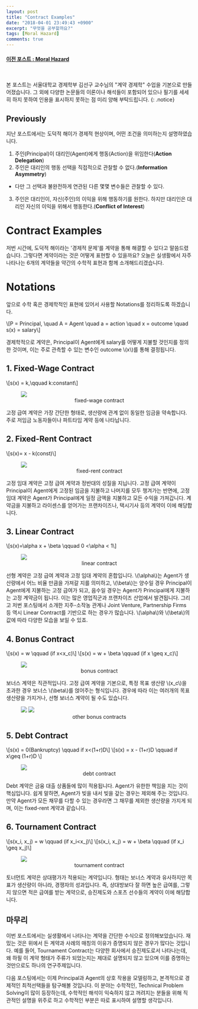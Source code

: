 ```yaml
---
layout: post
title: "Contract Examples"
date: "2018-04-01 23:49:43 +0900"
excerpt: "무엇을 공부할까요?"
tags: [Moral Hazard]
comments: true
---
```

<h4 style="text-align:left"> <a href="/blog/moral-hazard-0"> 이전 포스트 : Moral Hazard</a></h4>
<br/>

본 포스트는 서울대학교 경제학부 김선구 교수님의 "계약 경제학" 수업을 기본으로 만들어졌습니다. 그 외에 다양한 논문들의 이론이나 해석들이 포함되어 있으나 필기를 세세히 하지 못하여 인용을 표시하지 못하는 점 미리 양해 부탁드립니다.
{: .notice}

## Previously
지난 포스트에서는 도덕적 해이가 경제적 현상이며, 어떤 조건을 의미하는지 설명하였습니다.
1. 주인(Principal)이 대리인(Agent)에게 행동(Action)을 위임한다(**Action Delegation**)
2. 주인은 대리인의 행동 선택을 직접적으로 관찰할 수 없다.(**Information Asymmetry**)
- 다만 그 선택과 불완전하게 연관된 다른 몇몇 변수들은 관찰할 수 있다.
3. 주인은 대리인이, 자신(주인)의 이익을 위해 행동하기를 원한다. 하지만 대리인은 대리인 자신의 이익을 위해서 행동한다.(**Conflict of Interest**)

# Contract Examples
저번 시간에, 도덕적 해이라는 '경제적 문제'를 계약을 통해 해결할 수 있다고 말씀드렸습니다. 그렇다면 계약이라는 것은 어떻게 표현할 수 있을까요? 오늘은 실생활에서 자주 나타나는 6개의 계약들을 약간의 수학적 표현과 함께 소개해드리겠습니다.

# Notations
앞으로 수학 혹은 경제학적인 표현에 있어서 사용할 Notations를 정리하도록 하겠습니다.

\\[P = Principal, \quad A = Agent \quad a = action \quad x = outcome \quad s(x) = salary\\]

경제학적으로 계약은, Principal이 Agent에게 salary를 어떻게 지불할 것인지를 정의한 것이며, 이는 주로 관측할 수 있는 변수인 outcome \\(x\\)를 통해 결정됩니다.

## 1. Fixed-Wage Contract
\\[s(x) = k,\qquad k:constant\\]
<figure>
  <img src="/assets/lecture_asset/moral_hazard/1_1.png">
	<figcaption style="text-align:center">fixed-wage contract</figcaption>
</figure>
고정 급여 계약은 가장 간단한 형태로, 생산량에 관계 없이 동일한 임금을 약속합니다. 주로 저임금 노동자들이나 파트타임 계약 등에 나타납니다.

## 2. Fixed-Rent Contract
\\[s(x)= x - k(const)\\]
<figure>
  <img src="/assets/lecture_asset/moral_hazard/1_2.png">
	<figcaption style="text-align:center">fixed-rent contract</figcaption>
</figure>
고정 임대 계약은 고정 급여 계약과 정반대의 성질을 지닙니다. 고정 급여 계약이 Principal이 Agent에게 고정된 임금을 지불하고 나머지를 모두 챙겨가는 반면에, 고정 임대 계약은 Agent가 Principal에게 일정 금액을 지불하고 모든 수익을 가져갑니다. 계약금을 지불하고 라이센스를 얻어가는 프랜차이즈나, 택시기사 등의 계약이 이에 해당합니다.

## 3. Linear Contract
\\[s(x)=\alpha x + \beta \\qquad 0 <\alpha < 1\\]
<figure>
  <img src="/assets/lecture_asset/moral_hazard/1_3.png">
	<figcaption style="text-align:center">linear contract</figcaption>
</figure>

선형 계약은 고정 급여 계약과 고정 임대 계약의 혼합입니다. \\(\alpha\\)는  Agent가 생산량에서 어느 비율 만큼을 가져갈 지를 의미하고, \\(\beta\\)는 양수일 경우 Principal이 Agent에게 지불하는 고정 급여가 되고, 음수일 경우는 Agent가 Principal에게 지불하는 고정 계약금이 됩니다. 이는 많은 영업직군과 프랜차이즈 산업에서 발견됩니다. 그리고 저번 포스팅에서 소개한 지주-소작농 관계나 Joint Venture, Partnership Firms 등 역시 Linear Contract를 기반으로 하는 경우가 많습니다. \\(\alpha\\)와 \\(\beta\\)의 값에 따라 다양한 모습을 보일 수 있죠.

## 4. Bonus Contract
\\[s(x) = w \qquad (if x<x_c)\\]
\\[s(x) = w + \beta \qquad (if x \geq x_c)\\]
<figure>
  <img src="/assets/lecture_asset/moral_hazard/1_4.png">
	<figcaption style="text-align:center">bonus contract</figcaption>
</figure>

보너스 계약은 직관적입니다. 고정 급여 계약을 기본으로, 특정 목표 생산량 \\(x_c\\)을 초과한 경우 보너스 \\(\beta\\)를 얹어주는 형식입니다. 경우에 따라 이는 여러개의 목표 생산량을 가지거나, 선형 보너스 계약이 될 수도 있습니다.

<figure class='half'>
  <img src="/assets/lecture_asset/moral_hazard/1_5.png">
  <img src="/assets/lecture_asset/moral_hazard/1_6.png">
	<figcaption style="text-align:center">other bonus contracts</figcaption>
</figure>

## 5. Debt Contract
\\[s(x) = 0(Bankruptcy) \\qquad if x<(1+r)D\\]
\\[s(x) = x - (1+r)D \\qquad if x\geq (1+r)D \\]
<figure>
  <img src="/assets/lecture_asset/moral_hazard/1_7.png">
	<figcaption style="text-align:center">debt contract</figcaption>
</figure>
Debt 계약은 금융 대출 상품들에 많이 적용됩니다. Agent가 유한한 책임을 지는 것이 핵심입니다. 쉽게 말하면, Agent가 빚을 내서 빚을 갚는 경우는 제외해 주는 것입니다. 만약 Agent가 모든 채무를 다할 수 있는 경우라면 그 채무를 제외한 생산량을 가지게 되며, 이는 fixed-rent 계약과 같습니다.

## 6. Tournament Contract
\\[s(x_i, x_j) = w \qquad (if x_i<x_j)\\]
\\[s(x_i, x_j) = w + \beta \qquad (if x_i \geq x_j)\\]
<figure>
  <img src="/assets/lecture_asset/moral_hazard/1_8.png">
	<figcaption style="text-align:center">tournament contract</figcaption>
</figure>
토너먼트 계약은 상대평가가 적용되는 계약입니다. 형태는 보너스 계약과 유사하지만 목표가 생산량이 아니라, 경쟁자의 성과입니다. 즉, 상대방보다 잘 하면 높은 급여를, 그렇지 않으면 적은 급여를 받는 계약으로, 승진제도와 스포츠 선수들의 계약이 이에 해당합니다.

## 마무리
이번 포스트에서는 실생활에서 나타나는 계약을 간단한 수식으로 정의해보았습니다. 재밌는 것은 위에서 든 계약과 사례의 매칭의 이유가 증명되지 않은 경우가 많다는 것입니다. 예를 들어, Tournament Contract는 다양한 회사에서 승진제도로서 나타나는데, 왜 하필 이 계약 형태가 주류가 되었는지는 제대로 설명되지 않고 있으며 이를 증명하는 것만으로도 하나의 연구주제입니다.

다음 포스팅에서는 이제 Principal과 Agent의 상호 작용을 모델링하고, 본격적으로 경제적인 최적선택들을 탐구해볼 것입니다. 이 분야는 수학적인, Technical Problem Solving이 많이 등장하는데, 수학적인 해석이 익숙하지 않고 꺼려지는 분들을 위해 직관적인 설명을 위주로 하고 수학적인 부분은 따로 표시하여 설명할 생각입니다.
